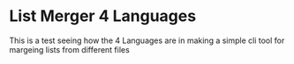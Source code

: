 # List Merger 4 Languages
This is a test seeing how the 4 Languages are in making a simple cli tool for margeing lists from different files
